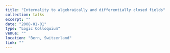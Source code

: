 ```yaml
---
title: "Internality to algebraically and differentially closed fields"
collection: talks
excerpt: ""
date: "2008-01-01"
type: "Logic Colloquium"
venue: ""
location: "Bern, Switzerland"
link: ""
---
```


